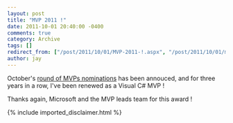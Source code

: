 ```yaml
---
layout: post
title: "MVP 2011 !"
date: 2011-10-01 20:40:00 -0400
comments: true
category: Archive
tags: []
redirect_from: ["/post/2011/10/01/MVP-2011-!.aspx", "/post/2011/10/01/mvp-2011-!.aspx"]
author: jay
---
```

<!-- more -->
<p>October's <a href="http://blogs.msdn.com/b/mvpawardprogram/archive/2011/10/01/congratulations-new-and-renewed-mvp-awardees-for-this-quarter.aspx">round of MVPs nominations</a> has been annouced, and for three years in a row, I've been renewed as a Visual C# MVP !</p>
<p>Thanks again, Microsoft and the MVP leads team for this award !</p>
{% include imported_disclaimer.html %}
